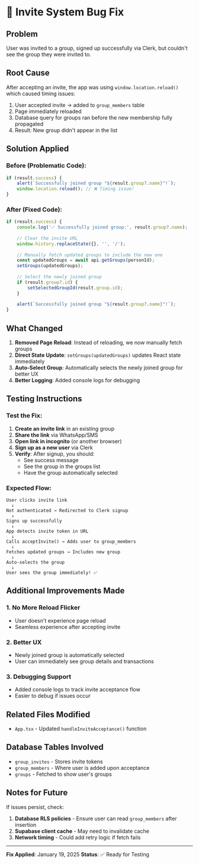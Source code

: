 # 🐛 Invite System Bug Fix

## Problem
User was invited to a group, signed up successfully via Clerk, but couldn't see the group they were invited to.

## Root Cause
After accepting an invite, the app was using `window.location.reload()` which caused timing issues:
1. User accepted invite → added to `group_members` table
2. Page immediately reloaded
3. Database query for groups ran before the new membership fully propagated
4. Result: New group didn't appear in the list

## Solution Applied

### Before (Problematic Code):
```typescript
if (result.success) {
    alert(`Successfully joined group "${result.group?.name}"!`);
    window.location.reload(); // ❌ Timing issue!
}
```

### After (Fixed Code):
```typescript
if (result.success) {
    console.log('✅ Successfully joined group:', result.group?.name);
    
    // Clear the invite URL
    window.history.replaceState({}, '', '/');
    
    // Manually fetch updated groups to include the new one
    const updatedGroups = await api.getGroups(personId);
    setGroups(updatedGroups);
    
    // Select the newly joined group
    if (result.group?.id) {
        setSelectedGroupId(result.group.id);
    }
    
    alert(`Successfully joined group "${result.group?.name}"!`);
}
```

## What Changed
1. **Removed Page Reload**: Instead of reloading, we now manually fetch groups
2. **Direct State Update**: `setGroups(updatedGroups)` updates React state immediately
3. **Auto-Select Group**: Automatically selects the newly joined group for better UX
4. **Better Logging**: Added console logs for debugging

## Testing Instructions

### Test the Fix:
1. **Create an invite link** in an existing group
2. **Share the link** via WhatsApp/SMS
3. **Open link in incognito** (or another browser)
4. **Sign up as a new user** via Clerk
5. **Verify**: After signup, you should:
   - See success message
   - See the group in the groups list
   - Have the group automatically selected

### Expected Flow:
```
User clicks invite link
  ↓
Not authenticated → Redirected to Clerk signup
  ↓
Signs up successfully
  ↓
App detects invite token in URL
  ↓
Calls acceptInvite() → Adds user to group_members
  ↓
Fetches updated groups → Includes new group
  ↓
Auto-selects the group
  ↓
User sees the group immediately! ✅
```

## Additional Improvements Made

### 1. No More Reload Flicker
- User doesn't experience page reload
- Seamless experience after accepting invite

### 2. Better UX
- Newly joined group is automatically selected
- User can immediately see group details and transactions

### 3. Debugging Support
- Added console logs to track invite acceptance flow
- Easier to debug if issues occur

## Related Files Modified
- `App.tsx` - Updated `handleInviteAcceptance()` function

## Database Tables Involved
- `group_invites` - Stores invite tokens
- `group_members` - Where user is added upon acceptance
- `groups` - Fetched to show user's groups

## Notes for Future
If issues persist, check:
1. **Database RLS policies** - Ensure user can read `group_members` after insertion
2. **Supabase client cache** - May need to invalidate cache
3. **Network timing** - Could add retry logic if fetch fails

---
**Fix Applied**: January 19, 2025
**Status**: ✅ Ready for Testing
